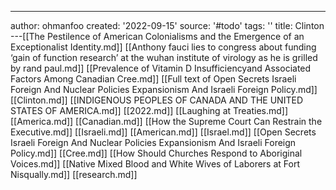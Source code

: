 ---
author: ohmanfoo
created: '2022-09-15'
source: '#todo'
tags: ''
title: Clinton
---[[The Pestilence of American Colonialisms and the Emergence of an Exceptionalist Identity.md]]
[[Anthony fauci lies to congress about funding ‘gain of function research’ at the wuhan institute of virology as he is grilled by rand paul.md]]
[[Prevalence of Vitamin D Insufficiencyand Associated Factors Among Canadian Cree.md]]
[[Full text of Open Secrets Israeli Foreign And Nuclear Policies Expansionism And Israeli Foreign Policy.md]]
[[Clinton.md]]
[[INDIGENOUS PEOPLES OF CANADA AND THE UNITED STATES OF AMERICA.md]]
[[2022.md]]
[[Laughing at Treaties.md]]
[[America.md]]
[[Canadian.md]]
[[How the Supreme Court Can Restrain the Executive.md]]
[[Israeli.md]]
[[American.md]]
[[Israel.md]]
[[Open Secrets Israeli Foreign And Nuclear Policies Expansionism And Israeli Foreign Policy.md]]
[[Cree.md]]
[[How Should Churches Respond to Aboriginal Voices.md]]
[[Native Mixed Blood and White Wives of Laborers at Fort Nisqually.md]]
[[research.md]]
